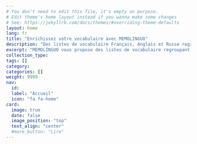 ```yaml
---
# You don't need to edit this file, it's empty on purpose.
# Edit theme's home layout instead if you wanna make some changes
# See: https://jekyllrb.com/docs/themes/#overriding-theme-defaults
layout: home
lang: fr
title: "Enrichissez votre vocabulaire avec MEMOLINGUO"
description: "Des listes de vocabulaire Français, Anglais et Russe regroupant des mots composés et expressions courantes difficile à apprendre autrement que par la pratique."
excerpt: "MEMOLINGUO vous propose des listes de vocabulaire regroupant des mots composés et expressions courantes difficile à apprendre autrement que par la pratique. Passez à la vitesse supérieure!"
collection_type:
tags: []
category:
categories: []
weight: 9999
nav:
  id:
  label: "Accueil"
  icon: "fa fa-home"
card:
  image: true
  date: false
  image_position: "top"
  text_align: "center"
  #more_button: "Lire"
---
```

